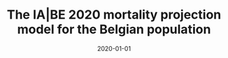 ---
title: "The IA&#124;BE 2020 mortality projection model for the Belgian population"
collection: publications
permalink: /publication/2020-iabe2020
date: 2020-01-01
paperurl: '/files/papers/report_iabe_2020.pdf'
pubtype: 'external'
citation: 'Antonio, K., Devriendt, S. & Robben, J. (2020). The IA|BE 2020 mortality projection
model for the Belgian population. Published by the Institute of Actuaries in Belgium.'
---
